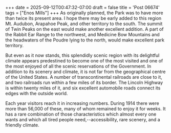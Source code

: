 +++
date = 2025-09-12T00:47:32-07:00
draft = false
title = 'Post 06674'
tags = ["Enos Mills"]
+++
As originally planned, the Park was to have more than twice its present area. I hope there may be early added to this region Mt. Audubon, Arapahoe Peak, and other territory to the south. The summit of Twin Peaks on the east would make another excellent addition. A part of the Rabbit Ear Range to the northwest, and Medicine Bow Mountains and the headwaters of the Poudre lying to the north, would make excellent park territory.

But even as it now stands, this splendidly scenic region with its delightful climate appears predestined to become one of the most visited and one of the most enjoyed of all the scenic reservations of the Government. In addition to its scenery and climate, it is not far from the geographical centre of the United States. A number of transcontinental railroads are close to it, and two railroads run within a few miles of its border. The Lincoln Highway is within twenty miles of it, and six excellent automobile roads connect its edges with the outside world.

Each year visitors reach it in increasing numbers. During 1914 there were more than 56,000 of these, many of whom remained to enjoy it for weeks. It has a rare combination of those characteristics which almost every one wants and which all tired people need,--accessibility, rare scenery, and a friendly climate.
